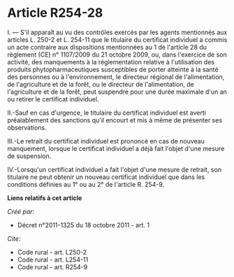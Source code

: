 # Article R254-28

I. ― S'il apparaît au vu des contrôles exercés par les agents mentionnés aux articles L. 250-2 et L. 254-11 que le titulaire
du certificat individuel a commis un acte contraire aux dispositions mentionnées au 1 de l'article 28 du règlement (CE) n°
1107/2009 du 21 octobre 2009, ou, dans l'exercice de son activité, des manquements à la réglementation relative à
l'utilisation des produits phytopharmaceutiques susceptibles de porter atteinte à la santé des personnes ou à
l'environnement, le directeur régional de l'alimentation, de l'agriculture et de la forêt, ou le directeur de l'alimentation,
de l'agriculture et de la forêt, peut suspendre pour une durée maximale d'un an ou retirer le certificat individuel.

II.-Sauf en cas d'urgence, le titulaire du certificat individuel est averti préalablement des sanctions qu'il encourt et mis
à même de présenter ses observations.

III.-Le retrait du certificat individuel est prononcé en cas de nouveau manquement, lorsque le certificat individuel a déjà
fait l'objet d'une mesure de suspension.

IV.-Lorsqu'un certificat individuel a fait l'objet d'une mesure de retrait, son titulaire ne peut obtenir un nouveau
certificat individuel que dans les conditions définies au 1° ou au 2° de l'article R. 254-9.

**Liens relatifs à cet article**

_Créé par_:

  - Décret n°2011-1325 du 18 octobre 2011 - art. 1

_Cite_:

  - Code rural - art. L250-2
  - Code rural - art. L254-11
  - Code rural - art. R254-9

